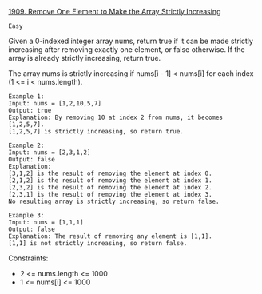 [1909. Remove One Element to Make the Array Strictly Increasing](https://leetcode.com/problems/remove-one-element-to-make-the-array-strictly-increasing/)

`Easy`

Given a 0-indexed integer array nums, return true if it can be made strictly increasing after removing exactly one element, or false otherwise. If the array is already strictly increasing, return true.

The array nums is strictly increasing if nums[i - 1] < nums[i] for each index (1 <= i < nums.length).

```
Example 1:
Input: nums = [1,2,10,5,7]
Output: true
Explanation: By removing 10 at index 2 from nums, it becomes [1,2,5,7].
[1,2,5,7] is strictly increasing, so return true.

Example 2:
Input: nums = [2,3,1,2]
Output: false
Explanation:
[3,1,2] is the result of removing the element at index 0.
[2,1,2] is the result of removing the element at index 1.
[2,3,2] is the result of removing the element at index 2.
[2,3,1] is the result of removing the element at index 3.
No resulting array is strictly increasing, so return false.

Example 3:
Input: nums = [1,1,1]
Output: false
Explanation: The result of removing any element is [1,1].
[1,1] is not strictly increasing, so return false.
``` 

Constraints:

- 2 <= nums.length <= 1000
- 1 <= nums[i] <= 1000

